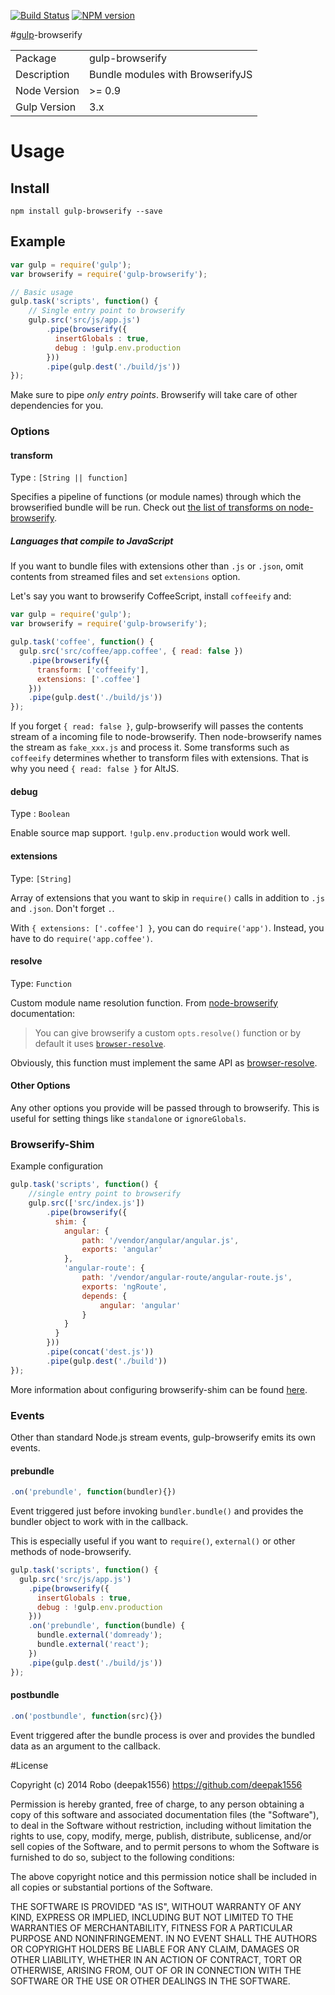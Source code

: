 [![Build Status](https://travis-ci.org/deepak1556/gulp-browserify.png)](https://travis-ci.org/deepak1556/gulp-browserify)
[![NPM version](https://badge.fury.io/js/gulp-browserify.png)](http://badge.fury.io/js/gulp-browserify)

#[gulp](https://github.com/gulpjs/gulp)-browserify

<table>
<tr> 
<td>Package</td><td>gulp-browserify</td>
</tr>
<tr>
<td>Description</td>
<td>Bundle modules with BrowserifyJS</td>
</tr>
<tr>
<td>Node Version</td>
<td>>= 0.9</td>
</tr>
<tr>
<td>Gulp Version</td>
<td>3.x</td>

</tr>
</table>

# Usage


## Install

```
npm install gulp-browserify --save
```

## Example

```javascript
var gulp = require('gulp');
var browserify = require('gulp-browserify');

// Basic usage
gulp.task('scripts', function() {
	// Single entry point to browserify
	gulp.src('src/js/app.js')
		.pipe(browserify({
		  insertGlobals : true,
		  debug : !gulp.env.production
		}))
		.pipe(gulp.dest('./build/js'))
});
```

Make sure to pipe *only entry points*. Browserify will take care of other dependencies for you.

### Options

#### transform

Type : `[String || function]`

Specifies a pipeline of functions (or module names) through which the browserified bundle will be run. Check out [the list of transforms on node-browserify](https://github.com/substack/node-browserify#list-of-source-transforms).

##### Languages that compile to JavaScript

If you want to bundle files with extensions other than `.js` or `.json`, omit contents from streamed files and set `extensions` option.

Let's say you want to browserify CoffeeScript, install `coffeeify` and:

```javascript
var gulp = require('gulp');
var browserify = require('gulp-browserify');

gulp.task('coffee', function() {
  gulp.src('src/coffee/app.coffee', { read: false })
    .pipe(browserify({
      transform: ['coffeeify'],
      extensions: ['.coffee']
    }))
    .pipe(gulp.dest('./build/js'))
});
```

If you forget `{ read: false }`, gulp-browserify will passes the contents stream of a incoming file to node-browserify. Then node-browserify names the stream as `fake_xxx.js` and process it. Some transforms such as `coffeeify` determines whether to transform files with extensions. That is why you need `{ read: false }` for AltJS.

#### debug

Type : `Boolean`

Enable source map support. `!gulp.env.production` would work well.

#### extensions

Type: `[String]`

Array of extensions that you want to skip in `require()` calls in addition to `.js` and `.json`. Don't forget `.`.

With `{ extensions: ['.coffee'] }`, you can do `require('app')`. Instead, you have to do `require('app.coffee')`.

#### resolve

Type: `Function`

Custom module name resolution function. From [node-browserify](https://github.com/substack/node-browserify#var-b--browserifyfiles-or-opts) documentation:
> You can give browserify a custom `opts.resolve()` function or by default it uses
[`browser-resolve`](https://npmjs.org/package/browser-resolve).

Obviously, this function must implement the same API as [browser-resolve](https://npmjs.org/package/browser-resolve).

#### Other Options

Any other options you provide will be passed through to browserify. This is useful for setting things like `standalone` or `ignoreGlobals`.

### Browserify-Shim

Example configuration

```javascript
gulp.task('scripts', function() {
	//single entry point to browserify
	gulp.src(['src/index.js'])
		.pipe(browserify({
		  shim: {
		    angular: {
                path: '/vendor/angular/angular.js',
                exports: 'angular'
		    },
            'angular-route': {
                path: '/vendor/angular-route/angular-route.js',
                exports: 'ngRoute',
                depends: {
                    angular: 'angular'
                }
            }
		  }
		}))
		.pipe(concat('dest.js'))
		.pipe(gulp.dest('./build'))
});
```
More information about configuring browserify-shim can be found [here](https://github.com/thlorenz/browserify-shim/blob/97d416cb3bc2ef531fae05a8eed4c86700ba4dc8/README.md).

### Events

Other than standard Node.js stream events, gulp-browserify emits its own events.

#### prebundle

```javascript
.on('prebundle', function(bundler){})
```

Event triggered just before invoking `bundler.bundle()` and provides the bundler object to work with in the callback.

This is especially useful if you want to `require()`, `external()` or other methods of node-browserify.

```javascript
gulp.task('scripts', function() {
  gulp.src('src/js/app.js')
    .pipe(browserify({
      insertGlobals : true,
      debug : !gulp.env.production
    }))
    .on('prebundle', function(bundle) {
      bundle.external('domready');
      bundle.external('react');
    })
    .pipe(gulp.dest('./build/js'))
});
```

#### postbundle

```javascript
.on('postbundle', function(src){})
```

Event triggered after the bundle process is over and provides the bundled data as an argument to the callback.



#License

Copyright (c) 2014 Robo (deepak1556) https://github.com/deepak1556

Permission is hereby granted, free of charge, to any person obtaining
a copy of this software and associated documentation files (the
"Software"), to deal in the Software without restriction, including
without limitation the rights to use, copy, modify, merge, publish,
distribute, sublicense, and/or sell copies of the Software, and to
permit persons to whom the Software is furnished to do so, subject to
the following conditions:

The above copyright notice and this permission notice shall be
included in all copies or substantial portions of the Software.

THE SOFTWARE IS PROVIDED "AS IS", WITHOUT WARRANTY OF ANY KIND,
EXPRESS OR IMPLIED, INCLUDING BUT NOT LIMITED TO THE WARRANTIES OF
MERCHANTABILITY, FITNESS FOR A PARTICULAR PURPOSE AND
NONINFRINGEMENT. IN NO EVENT SHALL THE AUTHORS OR COPYRIGHT HOLDERS BE
LIABLE FOR ANY CLAIM, DAMAGES OR OTHER LIABILITY, WHETHER IN AN ACTION
OF CONTRACT, TORT OR OTHERWISE, ARISING FROM, OUT OF OR IN CONNECTION
WITH THE SOFTWARE OR THE USE OR OTHER DEALINGS IN THE SOFTWARE.
